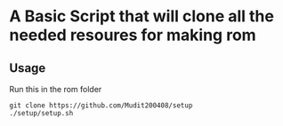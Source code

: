 # A Basic Script that will clone all the needed resoures for making rom

## Usage

Run this in the rom folder

```
git clone https://github.com/Mudit200408/setup 
./setup/setup.sh
```
